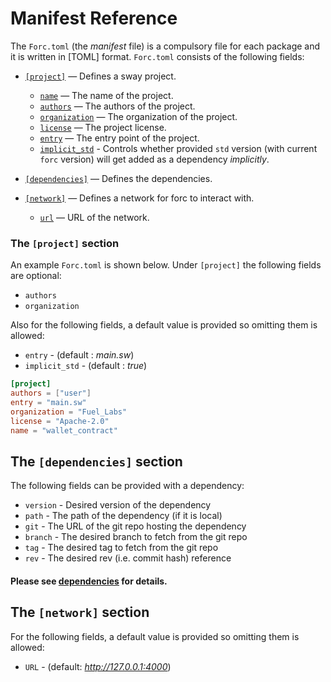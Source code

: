 # Manifest Reference

The `Forc.toml` (the *manifest* file) is a compulsory file for each package and it is written in [TOML] format. `Forc.toml` consists of the following fields:

* [`[project]`](#the-project-section) — Defines a sway project.
  * [`name`](#) — The name of the project.
  * [`authors`](#) — The authors of the project.
  * [`organization`](#) — The organization of the project.
  * [`license`](#) — The project license.
  * [`entry`](#) — The entry point of the project.
  * [`implicit_std`](#) -  Controls whether provided `std` version (with current `forc` version) will get added as a dependency *implicitly*.  

* [`[dependencies]`](#the-dependencies-section) — Defines the dependencies.
* [`[network]`](#) — Defines a network for forc to interact with.
  * [`url`](#) — URL of the network.


### The `[project]` section
An example `Forc.toml` is shown below. Under `[project]` the following fields are optional: 

* `authors`  
* `organization`


Also for the following fields, a default value is provided so omitting them is allowed:

* `entry` - (default : *main.sw*)
* `implicit_std` - (default : *true*)

```toml
[project]
authors = ["user"]
entry = "main.sw"
organization = "Fuel_Labs"
license = "Apache-2.0"
name = "wallet_contract"
```

## The `[dependencies]` section

The following fields can be provided with a dependency:

* `version` - Desired version of the dependency
* `path` - The path of the dependency (if it is local)
* `git` - The URL of the git repo hosting the dependency
* `branch` - The desired branch to fetch from the git repo 
* `tag` - The desired tag to fetch from the git repo
* `rev` - The desired rev (i.e. commit hash) reference

#### Please see [dependencies](./dependencies.md) for details.

## The `[network]` section

For the following fields, a default value is provided so omitting them is allowed:

* `URL` - (default: *http://127.0.0.1:4000*)